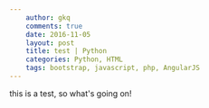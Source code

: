 ```yaml
---
    author: gkq
    comments: true
    date: 2016-11-05
    layout: post
    title: test | Python
    categories: Python, HTML
    tags: bootstrap, javascript, php, AngularJS
---
```

this is a test, so what's going on!
